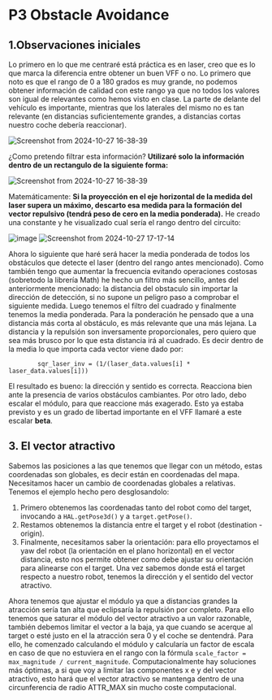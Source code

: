 # P3 Obstacle Avoidance
## 1.Observaciones iniciales
Lo primero en lo que me centraré está práctica es en laser, creo que es lo que marca la diferencia entre obtener un buen VFF o no. Lo primero que noto es que el rango de 0 a 180 grados es muy grande, no podemos obtener información de calidad con este rango ya que no todos los valores son igual de relevantes como hemos visto en clase. La parte de delante del vehículo es importante, mientras que los laterales del mismo no es tan relevante (en distancias suficientemente grandes, a distancias cortas nuestro coche debería reaccionar).

![Screenshot from 2024-10-27 16-38-39](https://github.com/user-attachments/assets/4a734684-4b87-4f60-b476-db2ab4733bcc)


 ¿Como pretendo filtrar esta información? **Utilizaré solo la información dentro de un rectangulo de la siguiente forma:**

 
![Screenshot from 2024-10-27 16-38-39](https://github.com/user-attachments/assets/dc7c3d1f-30f4-493f-988d-8d6bb4fff7af)

Matemáticamente: **Si la proyección en el eje horizontal de la medida del laser supera un máximo, descarto esa medida para la formación del vector repulsivo (tendrá peso de cero en la media ponderada).**
He creado una constante y he visualizado cual sería el rango dentro del circuito:

![image](https://github.com/user-attachments/assets/84301fa7-57a2-4726-aaf0-aef1a5e673d7)
![Screenshot from 2024-10-27 17-17-14](https://github.com/user-attachments/assets/3d368389-d900-4d9e-ab98-14d488f96e93)

Ahora lo siguiente que haré será hacer la media ponderada de todos los obstáculos que detecte el laser (dentro del rango antes mencionado). Como también tengo que aumentar la frecuencia evitando operaciones costosas (sobretodo la librería Math) he hecho un filtro más sencillo, antes del anteriormente mencionado: la distancia del obstaculo sin importar la dirección de detección, si no supone un peligro paso a comprobar el siguiente medida. Luego tenemos el filtro del cuadrado y finalmente tenemos la media ponderada. Para la ponderación he pensado que a una distancia más corta al obstáculo, es más relevante que una más lejana. La distancia y la repulsión son inversamente proporcionales, pero quiero que sea más brusco por lo que esta distancia irá al cuadrado. Es decir dentro de la media lo que importa cada vector viene dado por:

```python3
        sqr_laser_inv = (1/(laser_data.values[i] * laser_data.values[i]))
```
El resultado es bueno: la dirección y sentido es correcta. Reacciona bien ante la presencia de varios obstáculos cambiantes. Por otro lado, debo escalar el módulo, para que reaccione más exagerado. Esto ya estaba previsto y es un grado de libertad importante en el VFF llamaré a este escalar **beta**.

## 3. El vector atractivo
Sabemos las posiciones a las que tenemos que llegar con un método, estas coordenadas son globales, es decir están en coordenadas del mapa. Necesitamos hacer un cambio de coordenadas globales a relativas. Tenemos el ejemplo hecho pero desglosandolo:
 1. Primero obtenemos las coordenadas tanto del robot como del target, invocando a `HAL.getPose3d()` y a `target.getPose()`.
 2. Restamos obtenemos la distancia entre el target y el robot (destination - origin).
 3. Finalmente, necesitamos saber la orientación: para ello proyectamos el yaw del robot (la orientación en el plano horizontal) en el vector distancia, esto nos permite obtener como debe ajustar su orientación para alinearse con el target.
Una vez sabemos donde está el target respecto a nuestro robot, tenemos la dirección y el sentido del vector atractivo.

Ahora tenemos que ajustar el módulo ya que a distancias grandes la atracción sería tan alta que eclipsaría la repulsión por completo. Para ello tenemos que saturar el módulo del vector atractivo a un valor razonable, también debemos limitar el vector a la baja, ya que cuando se acerque al target o esté justo en el la atracción sera 0 y el coche se dentendrá.
Para ello, he comenzado calculando el módulo y calcularía un factor de escala en caso de que no estuviera en el rango con la fórmula `scale_factor = max_magnitude / current_magnitude`. Computacionalmente hay soluciones más óptimas, a si que voy a limitar las componentes x e y del vector atractivo, esto hará que el vector atractivo se mantenga dentro de una circunferencia de radio ATTR_MAX sin mucho coste computacional.

